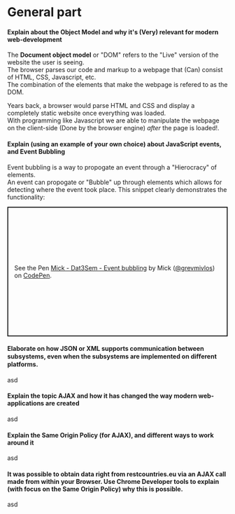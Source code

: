 # General part

#### Explain about the Object Model and why it's (Very) relevant for modern web-development
The **Document object model** or "DOM" refers to the "Live" version of the website the user is seeing.  
The browser parses our code and markup to a webpage that (Can) consist of HTML, CSS, Javascript, etc.  
The combination of the elements that make the webpage is refered to as the DOM.  

Years back, a browser would parse HTML and CSS and display a completely static website once everything was loaded.  
With programming like Javascript we are able to manipulate the webpage on the client-side (Done by the browser engine) *after* the page is loaded!.  


#### Explain (using an example of your own choice) about JavaScript events, and Event Bubbling
Event bubbling is a way to propogate an event through a "Hierocracy" of elements.  
An event can propogate or "Bubble" up through elements which allows for detecting where the event took place.
This snippet clearly demonstrates the functionality:

<p class="codepen" data-height="296" data-theme-id="dark" data-default-tab="js,result" data-user="grevmivlos" data-slug-hash="ExKqLvr" style="height: 296px; box-sizing: border-box; display: flex; align-items: center; justify-content: center; border: 2px solid; margin: 1em 0; padding: 1em;" data-pen-title="Mick - Dat3Sem - Event bubbling">
  <span>See the Pen <a href="https://codepen.io/grevmivlos/pen/ExKqLvr">
  Mick - Dat3Sem - Event bubbling</a> by Mick (<a href="https://codepen.io/grevmivlos">@grevmivlos</a>)
  on <a href="https://codepen.io">CodePen</a>.</span>
</p>
<script async src="https://static.codepen.io/assets/embed/ei.js"></script>

#### Elaborate on how JSON or XML supports communication between subsystems, even when the subsystems are implemented on diﬀerent platforms.
asd

#### Explain the topic AJAX and how it has changed the way modern web-applications are created

asd

#### Explain the Same Origin Policy (for AJAX), and different ways to work around it

asd

#### It was possible to obtain data right from restcountries.eu via an AJAX call made from within your Browser. Use Chrome Developer tools to explain (with focus on the Same Origin Policy) why this is possible. 

asd